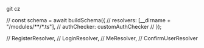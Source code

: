 git cz

// const schema = await buildSchema({
// resolvers: [__dirname + "/modules/**/*.ts"],
// authChecker: customAuthChecker
// });

// RegisterResolver,
// LoginResolver,
// MeResolver,
// ConfirmUserResolver
